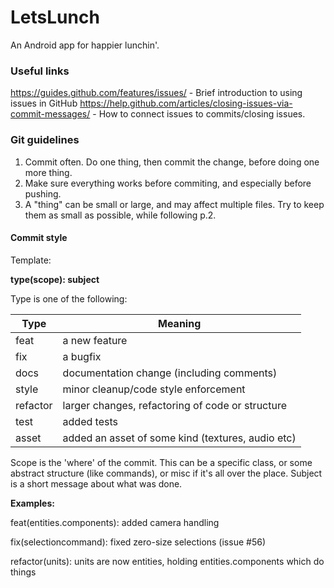 # LetsLunch
An Android app for happier lunchin'.

### Useful links
https://guides.github.com/features/issues/ - Brief introduction to using issues in GitHub
https://help.github.com/articles/closing-issues-via-commit-messages/ - How to connect issues to commits/closing issues.

### Git guidelines
1. Commit often. Do one thing, then commit the change, before doing one more thing.
2. Make sure everything works before commiting, and especially before pushing. 
3. A "thing" can be small or large, and may affect multiple files. Try to keep them as small as possible, while following p.2.


#### Commit style ####
Template:

**type(scope): subject**

Type is one of the following:

Type  | Meaning
------------- | -------------
feat  | a new feature
fix  | a bugfix
docs  | documentation change (including comments)
style  | minor cleanup/code style enforcement
refactor  | larger changes, refactoring of code or structure
test  | added tests
asset | added an asset of some kind (textures, audio etc)

Scope is the 'where' of the commit. This can be a specific class, or some abstract structure (like commands), or misc if it's all over the place.
Subject is a short message about what was done.

**Examples:**

feat(entities.components): added camera handling 

fix(selectioncommand): fixed zero-size selections (issue #56)

refactor(units): units are now entities, holding entities.components which do things
